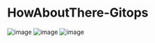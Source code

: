 # HowAboutThere-Gitops

  ![image](https://github.com/user-attachments/assets/bb4f5a64-f913-49cc-87c0-28d2a23d1958)
  ![image](https://github.com/user-attachments/assets/f41367e9-9732-48f0-8216-49cd67c4838f)
  ![image](https://github.com/user-attachments/assets/9cafbfb1-7a46-4b77-8152-194b60f2f295)

